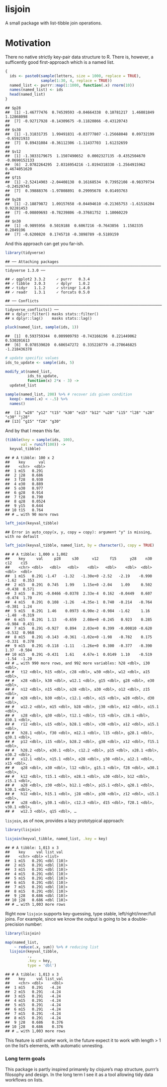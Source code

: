 lisjoin
================

A small package with list-tibble join operations.

# Motivation

There no native strictly key-pair data structure to R. There is,
however, a sufficently good first-approach which is a named list.

``` r
{
  ids <- paste0(sample(letters, size = 1000, replace = TRUE), 
                sample(1:30, 4, replace = TRUE))
  named_list <- purrr::map(1:1000, function(.x) rnorm(10))
  names(named_list) <- ids
  head(named_list)
}
```

    ## $p28
    ##  [1] -1.46777476  0.74539593 -0.04664338  0.10781217  1.46081849  1.12868098
    ##  [7] -0.92717928 -0.14309675 -0.11820866 -0.43120743
    ## 
    ## $s30
    ##  [1] -1.31831735  1.99491831 -0.03777807 -1.25668048  0.09732199 -0.65921933
    ##  [7]  0.89431084 -0.36112306 -1.11437703  1.61232659
    ## 
    ## $v12
    ##  [1] -1.3033179675  1.1507490652  0.0002327135 -0.4352504670 -0.0690152133
    ##  [6]  2.0782264295  2.0316954216 -1.0194318330 -1.2564915962  0.4674051620
    ## 
    ## $f15
    ##  [1] -2.52414903 -2.04408138  0.16168534  0.73952108 -0.98379734 -0.24529745
    ##  [7]  0.39888376 -1.97808891  0.29995678  0.01493763
    ## 
    ## $y28
    ##  [1] -2.18879872  1.09157658 -0.04494610 -0.21365753 -1.61516204  0.92281453
    ##  [7] -0.00809693 -0.78239806 -0.37681752  1.10060229
    ## 
    ## $n30
    ##  [1] -0.9895956  0.5019188  0.6067216 -0.7643856  1.1582335  0.2849196
    ##  [7] -0.6200820  0.1745718 -0.3898789 -0.5189159

And this approach can get you far-ish.

``` r
library(tidyverse)
```

    ## ── Attaching packages ────────────────────────────────────────────────────────────────────── tidyverse 1.3.0 ──

    ## ✓ ggplot2 3.3.2     ✓ purrr   0.3.4
    ## ✓ tibble  3.0.3     ✓ dplyr   1.0.2
    ## ✓ tidyr   1.1.2     ✓ stringr 1.4.0
    ## ✓ readr   1.3.1     ✓ forcats 0.5.0

    ## ── Conflicts ───────────────────────────────────────────────────────────────────────── tidyverse_conflicts() ──
    ## x dplyr::filter() masks stats::filter()
    ## x dplyr::lag()    masks stats::lag()

``` r
pluck(named_list, sample(ids, 1)) 
```

    ##  [1]  0.593759344  0.009909793 -0.743166196  0.221449062  0.530201613
    ##  [6]  0.078539020  0.606547272  0.335228779 -0.270646825 -1.218436378

``` r
# update specific values
ids_to_update <- sample(ids, 5)

modify_at(named_list, 
          ids_to_update, 
          function(x) 2*x - 3) ->
  updated_list

sample(named_list, 200) %>% # recover ids given condition
  keep(~ mean(.x) < -.5) %>%
  names()
```

    ##  [1] "w28" "y12" "t15" "k30" "e15" "b12" "u28" "i15" "l28" "s28" "c30" "j28"
    ## [13] "g15" "f28" "g30"

And by that I mean this far.

``` r
(tibble(key = sample(ids, 100),
       val = runif(100)) ->
  keyval_tibble)
```

    ## # A tibble: 100 x 2
    ##    key      val
    ##    <chr>  <dbl>
    ##  1 m15   0.291 
    ##  2 j28   0.686 
    ##  3 f28   0.930 
    ##  4 e30   0.889 
    ##  5 o30   0.977 
    ##  6 g28   0.914 
    ##  7 t28   0.790 
    ##  8 q28   0.0524
    ##  9 y15   0.644 
    ## 10 t15   0.764 
    ## # … with 90 more rows

``` r
left_join(keyval_tibble)
```

    ## Error in auto_copy(x, y, copy = copy): argument "y" is missing, with no default

``` r
left_join(keyval_tibble, named_list, by = character(), copy = TRUE)
```

    ## # A tibble: 1,000 x 1,002
    ##    key     val     p28     s30      v12     f15      y28    n30    c12    c15
    ##    <chr> <dbl>   <dbl>   <dbl>    <dbl>   <dbl>    <dbl>  <dbl>  <dbl>  <dbl>
    ##  1 m15   0.291 -1.47   -1.32   -1.30e+0 -2.52   -2.19    -0.990 -1.62   0.353
    ##  2 m15   0.291  0.745   1.99    1.15e+0 -2.04    1.09     0.502 -0.438  0.571
    ##  3 m15   0.291 -0.0466 -0.0378  2.33e-4  0.162  -0.0449   0.607 -0.474  1.70 
    ##  4 m15   0.291  0.108  -1.26   -4.35e-1  0.740  -0.214   -0.764 -0.381  1.24 
    ##  5 m15   0.291  1.46    0.0973 -6.90e-2 -0.984  -1.62     1.16  -1.48  -0.319
    ##  6 m15   0.291  1.13   -0.659   2.08e+0 -0.245   0.923    0.285 -0.984  0.431
    ##  7 m15   0.291 -0.927   0.894   2.03e+0  0.399  -0.00810 -0.620 -0.532  0.968
    ##  8 m15   0.291 -0.143  -0.361  -1.02e+0 -1.98   -0.782    0.175 -0.331  0.378
    ##  9 m15   0.291 -0.118  -1.11   -1.26e+0  0.300  -0.377   -0.390  1.37  -0.504
    ## 10 m15   0.291 -0.431   1.61    4.67e-1  0.0149  1.10    -0.519 -1.54  -1.20 
    ## # … with 990 more rows, and 992 more variables: h28 <dbl>, i30 <dbl>,
    ## #   t12 <dbl>, h15 <dbl>, c28 <dbl>, w30 <dbl>, w12 <dbl>, a15 <dbl>,
    ## #   x28 <dbl>, k30 <dbl>, w12.1 <dbl>, g15 <dbl>, g28 <dbl>, e30 <dbl>,
    ## #   n12 <dbl>, n15 <dbl>, o28 <dbl>, a30 <dbl>, o12 <dbl>, z15 <dbl>,
    ## #   m28 <dbl>, b30 <dbl>, c12.1 <dbl>, o15 <dbl>, w28 <dbl>, d30 <dbl>,
    ## #   w12.2 <dbl>, m15 <dbl>, b28 <dbl>, j30 <dbl>, m12 <dbl>, o15.1 <dbl>,
    ## #   s28 <dbl>, q30 <dbl>, t12.1 <dbl>, t15 <dbl>, c28.1 <dbl>, d30.1 <dbl>,
    ## #   r12 <dbl>, u15 <dbl>, b28.1 <dbl>, v30 <dbl>, a12 <dbl>, a15.1 <dbl>,
    ## #   h28.1 <dbl>, f30 <dbl>, m12.1 <dbl>, l15 <dbl>, g28.1 <dbl>, q30.1 <dbl>,
    ## #   p12 <dbl>, i15 <dbl>, b28.2 <dbl>, g30 <dbl>, x12 <dbl>, f15.1 <dbl>,
    ## #   h28.2 <dbl>, e30.1 <dbl>, c12.2 <dbl>, p15 <dbl>, x28.1 <dbl>, e30.2 <dbl>,
    ## #   x12.1 <dbl>, n15.1 <dbl>, e28 <dbl>, y30 <dbl>, a12.1 <dbl>, x15 <dbl>,
    ## #   q28 <dbl>, x30 <dbl>, l12 <dbl>, g15.1 <dbl>, f28 <dbl>, w30.1 <dbl>,
    ## #   k12 <dbl>, t15.1 <dbl>, e28.1 <dbl>, u30 <dbl>, b12 <dbl>, z15.1 <dbl>,
    ## #   a28 <dbl>, z30 <dbl>, b12.1 <dbl>, p15.1 <dbl>, q28.1 <dbl>, k30.1 <dbl>,
    ## #   h12 <dbl>, h15.1 <dbl>, j28 <dbl>, p30 <dbl>, z12 <dbl>, u15.1 <dbl>,
    ## #   u28 <dbl>, y30.1 <dbl>, c12.3 <dbl>, d15 <dbl>, f28.1 <dbl>, v30.1 <dbl>,
    ## #   w12.3 <dbl>, q15 <dbl>, …

`lisjoin`, as of now, provides a lazy prototypical approach:

``` r
library(lisjoin)

lisjoin(keyval_tibble, named_list, .key = key)
```

    ## # A tibble: 1,013 x 3
    ##    key     val list_val  
    ##    <chr> <dbl> <list>    
    ##  1 m15   0.291 <dbl [10]>
    ##  2 m15   0.291 <dbl [10]>
    ##  3 m15   0.291 <dbl [10]>
    ##  4 m15   0.291 <dbl [10]>
    ##  5 m15   0.291 <dbl [10]>
    ##  6 m15   0.291 <dbl [10]>
    ##  7 m15   0.291 <dbl [10]>
    ##  8 m15   0.291 <dbl [10]>
    ##  9 j28   0.686 <dbl [10]>
    ## 10 j28   0.686 <dbl [10]>
    ## # … with 1,003 more rows

Right now `lisjoin` supports key-guessing, type stable,
left/right/inner/full joins. For example, since we know the output is
going to be a double-precision number:

``` r
library(lisjoin)

map(named_list,
    ~ reduce(.x, sum)) %>% # reducing list
  lisjoin(keyval_tibble, 
          .,
          .key = key,
          type = 'dbl')
```

    ## # A tibble: 1,013 x 3
    ##    key     val list_val
    ##    <chr> <dbl>    <dbl>
    ##  1 m15   0.291   -4.24 
    ##  2 m15   0.291   -4.24 
    ##  3 m15   0.291   -4.24 
    ##  4 m15   0.291   -4.24 
    ##  5 m15   0.291   -4.24 
    ##  6 m15   0.291   -4.24 
    ##  7 m15   0.291   -4.24 
    ##  8 m15   0.291   -4.24 
    ##  9 j28   0.686    0.376
    ## 10 j28   0.686    0.376
    ## # … with 1,003 more rows

This feature is still under work, in the future expect it to work with
length \> 1 on the list’s elements, with automatic unnesting.

### Long term goals

This package is partly inspired primarely by clojure’s map structure,
purrr’s filosophy and design. In the long term I see it as a tool
allowing tidy data workflows on lists.
